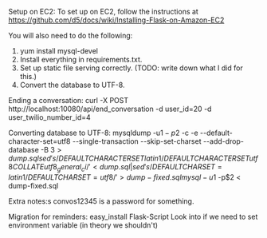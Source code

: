Setup on EC2:
To set up on EC2, follow the instructions at https://github.com/d5/docs/wiki/Installing-Flask-on-Amazon-EC2

You will also need to do the following:
1. yum install mysql-devel
2. Install everything in requirements.txt.
3. Set up static file serving correctly. (TODO: write down what I did for this.)
4. Convert the database to UTF-8.

Ending a conversation:
curl -X POST http://localhost:10080/api/end_conversation -d user_id=20 -d user_twilio_number_id=4

Converting database to UTF-8:
mysqldump -u$1 -p$2 -c -e --default-character-set=utf8 --single-transaction --skip-set-charset --add-drop-database -B $3 > dump.sql
sed 's/DEFAULT CHARACTER SET latin1/DEFAULT CHARACTER SET utf8 COLLATE utf8_general_ci/' <dump.sql | sed 's/DEFAULT CHARSET=latin1/DEFAULT CHARSET=utf8/' >dump-fixed.sql
mysql -u$1 -p$2 < dump-fixed.sql

Extra notes:s
convos12345 is a password for something.


Migration for reminders:
easy_install Flask-Script
Look into if we need to set environment variable (in theory we shouldn't)
